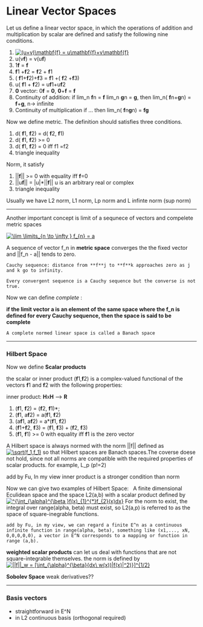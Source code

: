 # Linear Vector Spaces #

Let us define a linear vector space, in which the operations of addition and multiplication by scalar are defined and satisfy the following nine conditions.

1.  <a href="https://www.codecogs.com/eqnedit.php?latex=(u&plus;v)\mathbf{f}&space;=&space;u\mathbf{f}&plus;v\mathbf{f}" target="_blank"><img src="https://latex.codecogs.com/gif.latex?(u&plus;v)\mathbf{f}&space;=&space;u\mathbf{f}&plus;v\mathbf{f}" title="(u+v)\mathbf{f} = u\mathbf{f}+v\mathbf{f}" /></a> 
2. u(v**f**) = v(u**f**)
3. 1**f** = **f**
4. **f**1 +**f**2 = **f**2 + **f**1
5. ( **f**1+**f**2)+**f**3 = **f**1 +( **f**2 +**f**3)
6. u( **f**1 + **f**2) = u**f**1+u**f**2
7. **0** vector: 0**f** = **0**, **0**+**f** = **f**
8. Continuity of addition: if lim_n **f**n = **f** lim_n **g**n = **g**, then lim_n( **f**n+**g**n) = **f**+**g**, n-> infinite
9. Continuity of multiplication if ... then lim_n( **f**n**g**n) = **fg**

Now we define metric. The definition should satisfies three conditions.

1.  d( **f**1, **f**2) = d( **f**2, **f**1)
2.  d( **f**1, **f**2) >= 0
3.  d( **f**1, **f**2) = 0 iff f1 =f2
4.  triangle inequality

Norm, it satisfy

1. ||**f**|| >= 0 with equality iff **f**=0
2. ||u**f**|| = |u|*||**f**|| u is an arbitrary real or complex
3. triangle inequality

Usually we have L2 norm, L1 norm, Lp norm and L infinte norm (sup norm)

-----

Another important concept is limit of a sequnece of vectors and compelete metric spaces

 <a href="https://www.codecogs.com/eqnedit.php?latex=\lim&space;\limits_{n&space;\to&space;\infty&space;}&space;f_{n}&space;=&space;a" target="_blank"><img src="https://latex.codecogs.com/gif.latex?\lim&space;\limits_{n&space;\to&space;\infty&space;}&space;f_{n}&space;=&space;a" title="\lim \limits_{n \to \infty } f_{n} = a" /></a>

A sequence of vector f_n in **metric space** converges the the fixed vector and ||f_n - a|| tends to zero.

```
Cauchy sequence: distance from **f**j to **f**k approaches zero as j and k go to infinity.

Every convergent sequence is a Cauchy sequence but the converse is not true.
```
Now we can define *complete* :

**if  the limit vector a is an element of the same space where the f_n is defined for every Cauchy sequence, then the space is said to be complete**

```
A complete normed linear space is called a Banach space
```

----
### Hilbert Space

Now we define **Scalar products**

the scalar or inner product (**f**1,**f**2) is a complex-valued functional of the vectors **f**1 and **f**2 with the following properties:

inner product: **H**x**H** --> **R**

1) (**f**1, **f**2) = (**f**2, **f**1)*;
2) (**f**1, a**f**2) = a(**f**1, **f**2) 
3) (a**f**1, a**f**2) = a*(**f**1, **f**2) 
4) (**f**1+**f**2, **f**3) = (**f**1, **f**3) + (**f**2, **f**3)
5)  (**f**1, **f**1) >= 0 with equality iff **f**1 is the zero vector

A Hilbert space is always normed with the norm ||f|| defined as <a href="https://www.codecogs.com/eqnedit.php?latex=\sqrt(f_1,f_1)" target="_blank"><img src="https://latex.codecogs.com/gif.latex?\sqrt(f_1,f_1)" title="\sqrt(f_1,f_1)" /></a>
so that Hilbert spaces are Banach spaces.The coverse doese not hold, since not all norms are compatible with the required properties of scalar products. for example, L_p (p!=2)

add by Fu, In my view inner product is a stronger condition than norm

Now we can give two examples of Hilbert Space: &nbsp; A finite dimensional Eculidean space and the space L2(a,b) with a scalar product defined by <a href="https://www.codecogs.com/eqnedit.php?latex=^{\int_{\alpha}^{\beta&space;}f(x)_{1}^{*}f_{2}(x)dx}" target="_blank"><img src="https://latex.codecogs.com/gif.latex?^{\int_{\alpha}^{\beta&space;}f(x)_{1}^{*}f_{2}(x)dx}" title="^{\int_{\alpha}^{\beta }f(x)_{1}^{*}f_{2}(x)dx}" /></a>
For the norm to exist, the integral over range(alpha, beta) must exist, so L2(a,p) is referred to as the space of square-inegrable functions.

```
add by Fu, in my view, we can regard a finite E^n as a continuous infinite function in range(alpha, beta), something like (x1,..., xN, 0,0,0,0,0), a vector in E^N corresponds to a mapping or function in range (a,b).
```
**weighted scalar products** can let us deal with functions that are not square-integrable themselves. the norm is defined by 
<a href="https://www.codecogs.com/eqßßnedit.php?latex=||f||_w&space;=&space;[\int_{\alpha}^{\beta}{dx\&space;w(x))|f(x)|^2)}]^{1/2}" target="_blank"><img src="https://latex.codecogs.com/gif.latex?||f||_w&space;=&space;[\int_{\alpha}^{\beta}{dx\&space;w(x))|f(x)|^2)}]^{1/2}" title="||f||_w = [\int_{\alpha}^{\beta}{dx\ w(x))|f(x)|^2)}]^{1/2}" /></a>

**Sobolev Space** 
weak derivatives??

----
### Basis vectors
- straightforward in E^N
- in L2 continuous  basis (orthogonal required)




